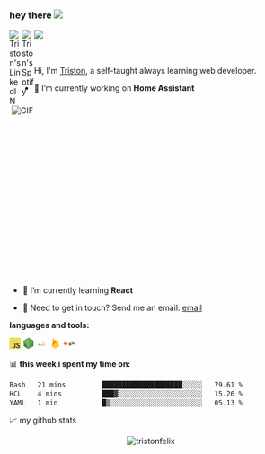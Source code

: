 ### hey there <img src="https://media.giphy.com/media/hvRJCLFzcasrR4ia7z/giphy.gif" width="25px">
<a href="https://www.linkedin.com/in/tristonfelix/">
  <img align="left" alt="Triston's LinkedIN" width="22px" src="https://raw.githubusercontent.com/peterthehan/peterthehan/master/assets/linkedin.svg" />
</a>
<a href="https://open.spotify.com/user/cody9t?si=a27de244d1b949d4">
  <img align="left" alt="Triston's Spotify" width="22px" src="https://raw.githubusercontent.com/peterthehan/peterthehan/master/assets/spotify.svg" />
</a>

![](https://visitor-badge.glitch.me/badge?page_id=tristonfelix.tristonfelix)

<br />

Hi, I'm [Triston](https://Tristonf.dev/), a self-taught always learning web developer. 


  <img align="right" alt="GIF" src="https://media.giphy.com/media/dWesBcTLavkZuG35MI/giphy.gif" width="500" height="320" />

- 🔭 I’m currently working on **Home Assistant**

- 🌱 I’m currently learning **React**  

- 💬 Need to get in touch?  Send me an email. [email](mailto:triston@interxet.net)

**languages and tools:**  

<code><img height="20" src="https://raw.githubusercontent.com/github/explore/80688e429a7d4ef2fca1e82350fe8e3517d3494d/topics/javascript/javascript.png"></code>
<code><img height="20" src="https://raw.githubusercontent.com/github/explore/80688e429a7d4ef2fca1e82350fe8e3517d3494d/topics/nodejs/nodejs.png"></code>
<code><img height="20" src="https://raw.githubusercontent.com/github/explore/80688e429a7d4ef2fca1e82350fe8e3517d3494d/topics/mysql/mysql.png"></code>
<code><img height="20" src="https://raw.githubusercontent.com/github/explore/80688e429a7d4ef2fca1e82350fe8e3517d3494d/topics/firebase/firebase.png"></code>
<code><img height="20" src="https://raw.githubusercontent.com/github/explore/80688e429a7d4ef2fca1e82350fe8e3517d3494d/topics/git/git.png"></code>

📊 **this week i spent my time on:**
<!--START_SECTION:waka-->
```text
Bash   21 mins         ████████████████████░░░░░   79.61 % 
HCL    4 mins          ███▓░░░░░░░░░░░░░░░░░░░░░   15.26 % 
YAML   1 min           █▒░░░░░░░░░░░░░░░░░░░░░░░   05.13 % 
```
<!--END_SECTION:waka-->

📈 my github stats

<p align="center"> <img src="https://github-readme-stats.vercel.app/api?username=tristonfelix&show_icons=true&theme=gotham" alt="tristonfelix" />




